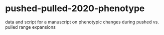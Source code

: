 # pushed-pulled-2020-phenotype
 data and script for a manuscript on phenotypic changes during pushed vs. pulled range expansions
